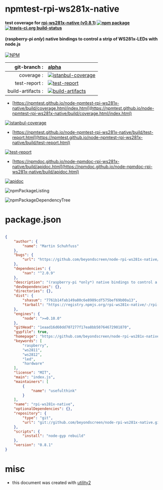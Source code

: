 # npmtest-rpi-ws281x-native

#### test coverage for  [rpi-ws281x-native (v0.8.1)](https://github.com/beyondscreen/node-rpi-ws281x-native)  [![npm package](https://img.shields.io/npm/v/npmtest-rpi-ws281x-native.svg?style=flat-square)](https://www.npmjs.org/package/npmtest-rpi-ws281x-native) [![travis-ci.org build-status](https://api.travis-ci.org/npmtest/node-npmtest-rpi-ws281x-native.svg)](https://travis-ci.org/npmtest/node-npmtest-rpi-ws281x-native)

#### (raspberry-pi *only*) native bindings to control a strip of WS281x-LEDs with node.js

[![NPM](https://nodei.co/npm/rpi-ws281x-native.png?downloads=true&downloadRank=true&stars=true)](https://www.npmjs.com/package/rpi-ws281x-native)

| git-branch : | [alpha](https://github.com/npmtest/node-npmtest-rpi-ws281x-native/tree/alpha)|
|--:|:--|
| coverage : | [![istanbul-coverage](https://npmtest.github.io/node-npmtest-rpi-ws281x-native/build/coverage.badge.svg)](https://npmtest.github.io/node-npmtest-rpi-ws281x-native/build/coverage.html/index.html)|
| test-report : | [![test-report](https://npmtest.github.io/node-npmtest-rpi-ws281x-native/build/test-report.badge.svg)](https://npmtest.github.io/node-npmtest-rpi-ws281x-native/build/test-report.html)|
| build-artifacts : | [![build-artifacts](https://npmtest.github.io/node-npmtest-rpi-ws281x-native/glyphicons_144_folder_open.png)](https://github.com/npmtest/node-npmtest-rpi-ws281x-native/tree/gh-pages/build)|

- [https://npmtest.github.io/node-npmtest-rpi-ws281x-native/build/coverage.html/index.html](https://npmtest.github.io/node-npmtest-rpi-ws281x-native/build/coverage.html/index.html)

[![istanbul-coverage](https://npmtest.github.io/node-npmtest-rpi-ws281x-native/build/screenCapture.buildCi.browser.%252Ftmp%252Fbuild%252Fcoverage.lib.html.png)](https://npmtest.github.io/node-npmtest-rpi-ws281x-native/build/coverage.html/index.html)

- [https://npmtest.github.io/node-npmtest-rpi-ws281x-native/build/test-report.html](https://npmtest.github.io/node-npmtest-rpi-ws281x-native/build/test-report.html)

[![test-report](https://npmtest.github.io/node-npmtest-rpi-ws281x-native/build/screenCapture.buildCi.browser.%252Ftmp%252Fbuild%252Ftest-report.html.png)](https://npmtest.github.io/node-npmtest-rpi-ws281x-native/build/test-report.html)

- [https://npmdoc.github.io/node-npmdoc-rpi-ws281x-native/build/apidoc.html](https://npmdoc.github.io/node-npmdoc-rpi-ws281x-native/build/apidoc.html)

[![apidoc](https://npmdoc.github.io/node-npmdoc-rpi-ws281x-native/build/screenCapture.buildCi.browser.%252Ftmp%252Fbuild%252Fapidoc.html.png)](https://npmdoc.github.io/node-npmdoc-rpi-ws281x-native/build/apidoc.html)

![npmPackageListing](https://npmtest.github.io/node-npmtest-rpi-ws281x-native/build/screenCapture.npmPackageListing.svg)

![npmPackageDependencyTree](https://npmtest.github.io/node-npmtest-rpi-ws281x-native/build/screenCapture.npmPackageDependencyTree.svg)



# package.json

```json

{
    "author": {
        "name": "Martin Schuhfuss"
    },
    "bugs": {
        "url": "https://github.com/beyondscreen/node-rpi-ws281x-native/issues"
    },
    "dependencies": {
        "nan": "^2.0.9"
    },
    "description": "(raspberry-pi *only*) native bindings to control a strip of WS281x-LEDs with node.js",
    "devDependencies": {},
    "directories": {},
    "dist": {
        "shasum": "7761b14fab149a80c6e8989cdf575bef69b00a13",
        "tarball": "https://registry.npmjs.org/rpi-ws281x-native/-/rpi-ws281x-native-0.8.1.tgz"
    },
    "engines": {
        "node": ">=0.10.0"
    },
    "gitHead": "1eaad16d60dd707277f17ea8bb50764672901870",
    "gypfile": true,
    "homepage": "https://github.com/beyondscreen/node-rpi-ws281x-native",
    "keywords": [
        "raspberry",
        "ws2811",
        "ws2812",
        "led",
        "hardware"
    ],
    "license": "MIT",
    "main": "index.js",
    "maintainers": [
        {
            "name": "usefulthink"
        }
    ],
    "name": "rpi-ws281x-native",
    "optionalDependencies": {},
    "repository": {
        "type": "git",
        "url": "git://github.com/beyondscreen/node-rpi-ws281x-native.git"
    },
    "scripts": {
        "install": "node-gyp rebuild"
    },
    "version": "0.8.1"
}
```



# misc
- this document was created with [utility2](https://github.com/kaizhu256/node-utility2)
